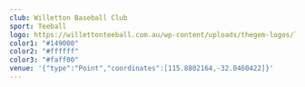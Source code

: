 ```yaml
---
club: Willetton Baseball Club
sport: Teeball
logo: https://willettonteeball.com.au/wp-content/uploads/thegem-logos/logo_215c92024be8e7bd7f985582d8fafcbc_1x.jpg
color1: "#149000"
color2: "#ffffff"
color3: "#faff00"
venue: '{"type":"Point","coordinates":[115.8802164,-32.0460422]}'
---
```


